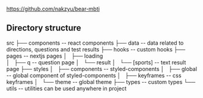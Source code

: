 https://github.com/nakzyu/bear-mbti

## Directory structure

src
├── components -- react components
├── data -- data related to directions, questions and test results
├── hooks -- custom hooks
├── pages -- nextjs pages
│   ├── loading  
│   ├── q -- question page
│   └── result
│   └── [sports] -- text result page
├── styles
│   ├── components -- styled-components
│   ├── global -- global component of styled-components
│   ├── keyframes -- css keyframes
│   └── theme -- global theme
├── types -- custom types
└── utils -- utilities can be used anywhere in project
